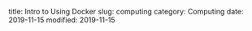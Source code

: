 title: Intro to Using Docker
slug: computing
category: Computing
date: 2019-11-15
modified: 2019-11-15


<!--stackedit_data:
eyJoaXN0b3J5IjpbLTIwMTM2ODQ5MTFdfQ==
-->